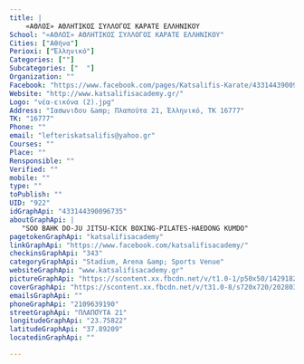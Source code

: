 ```yaml
---
title: |
    «ΑΘΛΟΣ» ΑΘΛΗΤΙΚΟΣ ΣΥΛΛΟΓΟΣ ΚΑΡΑΤΕ ΕΛΛΗΝΙΚΟΥ
School: "«ΑΘΛΟΣ» ΑΘΛΗΤΙΚΟΣ ΣΥΛΛΟΓΟΣ ΚΑΡΑΤΕ ΕΛΛΗΝΙΚΟΥ"
Cities: ["Αθήνα"]
Perioxi: ["Έλληνικό"]
Categories: [""]
Subcategories: ["  "]
Organization: ""
Facebook: "https://www.facebook.com/pages/Katsalifis-Karate/433144390096735?fref=ts"
Website: "http://www.katsalifisacademy.gr/"
Logo: "νέα-εικόνα (2).jpg"
Address: "Ιασωνιδου &amp; Πλαπούτα 21, Έλληνικό, ΤΚ 16777"
TK: "16777"
Phone: ""
email: "lefteriskatsalifis@yahoo.gr"
Courses: ""
Place: ""
Rensponsible: ""
Verified: ""
mobile: ""
type: ""
toPublish: ""
UID: "922"
idGraphApi: "433144390096735"
aboutGraphApi: | 
   "SOO BAHK DO-JU JITSU-KICK BOXING-PILATES-HAEDONG KUMDO"
pagetokenGraphApi: "katsalifisacademy"
linkGraphApi: "https://www.facebook.com/katsalifisacademy/"
checkinsGraphApi: "343"
categoryGraphApi: "Stadium, Arena &amp; Sports Venue"
websiteGraphApi: "www.katsalifisacademy.gr"
pictureGraphApi: "https://scontent.xx.fbcdn.net/v/t1.0-1/p50x50/14291827_1083726668371834_8163743713996563520_n.jpg?oh=38dd9689da24b634a48b7dd22a38ca2b&amp;oe=5B499888"
coverGraphApi: "https://scontent.xx.fbcdn.net/v/t31.0-8/s720x720/20280370_1395479177196580_7638613352066236560_o.jpg?oh=4b20f5474ec563b004471251cf0a41fa&amp;oe=5B087BCA"
emailsGraphApi: ""
phoneGraphApi: "2109639190"
streetGraphApi: "ΠΛΑΠΟΎΤΑ 21"
longitudeGraphApi: "23.75822"
latitudeGraphApi: "37.89209"
locatedinGraphApi: ""

---
```




